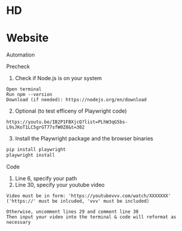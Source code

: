 # HD


# Website
Automation

Precheck
1. Check if Node.js is on your system
  ```
  Open terminal
  Run npm --version
  Download (if needed): https://nodejs.org/en/download
  ```

2. Optional (to test efficeny of Playwright code)
  ```
  https://youtu.be/IB2P1FBXjcQ?list=PLhW3qG5bs-L9sJKoT1LC5grGT77sfW0Z8&t=302
  ```

3. Install the Playwright package and the browser binaries
  ```bash
  pip install playwright
  playwright install
  ```

Code
1. Line 6, specify your path
2. Line 30, specify your youtube video
  ```
  Video must be in form: 'https://youtubevvv.com/watch/XXXXXXX'
  ('https://' must be inlcuded, 'vvv' must be included)
  ```

  ```
  Otherwise, uncomment lines 29 and comment line 30
  Then input your video into the terminal & code will reformat as necessary
  ```
  
   
